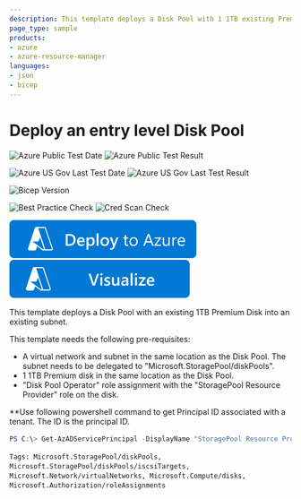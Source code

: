 ```yaml
---
description: This template deploys a Disk Pool with 1 1TB existing Premium Disk in an existing subnet.
page_type: sample
products:
- azure
- azure-resource-manager
languages:
- json
- bicep
---
```

# Deploy an entry level Disk Pool

![Azure Public Test Date](https://azurequickstartsservice.blob.core.windows.net/badges/quickstarts/microsoft.storagepool/diskpool-create-entry-level/PublicLastTestDate.svg)
![Azure Public Test Result](https://azurequickstartsservice.blob.core.windows.net/badges/quickstarts/microsoft.storagepool/diskpool-create-entry-level/PublicDeployment.svg)

![Azure US Gov Last Test Date](https://azurequickstartsservice.blob.core.windows.net/badges/quickstarts/microsoft.storagepool/diskpool-create-entry-level/FairfaxLastTestDate.svg)
![Azure US Gov Last Test Result](https://azurequickstartsservice.blob.core.windows.net/badges/quickstarts/microsoft.storagepool/diskpool-create-entry-level/FairfaxDeployment.svg)

![Bicep Version](https://azurequickstartsservice.blob.core.windows.net/badges/quickstarts/microsoft.storagepool/diskpool-create-entry-level/BicepVersion.svg)

![Best Practice Check](https://azurequickstartsservice.blob.core.windows.net/badges/quickstarts/microsoft.storagepool/diskpool-create-entry-level/BestPracticeResult.svg)
![Cred Scan Check](https://azurequickstartsservice.blob.core.windows.net/badges/quickstarts/microsoft.storagepool/diskpool-create-entry-level/CredScanResult.svg)

[![Deploy To Azure](https://raw.githubusercontent.com/Azure/azure-quickstart-templates/master/1-CONTRIBUTION-GUIDE/images/deploytoazure.svg?sanitize=true)](https://portal.azure.com/#create/Microsoft.Template/uri/https%3A%2F%2Fraw.githubusercontent.com%2FAzure%2Fazure-quickstart-templates%2Fmaster%2Fquickstarts%2Fmicrosoft.storagepool%2Fdiskpool-create-entry-level%2Fazuredeploy.json)
[![Visualize](https://raw.githubusercontent.com/Azure/azure-quickstart-templates/master/1-CONTRIBUTION-GUIDE/images/visualizebutton.svg?sanitize=true)](http://armviz.io/#/?load=https%3A%2F%2Fraw.githubusercontent.com%2FAzure%2Fazure-quickstart-templates%2Fmaster%2Fquickstarts%2Fmicrosoft.storagepool%2Fdiskpool-create-entry-level%2Fazuredeploy.json)

This template deploys a Disk Pool with an existing 1TB Premium Disk into an existing subnet.

This template needs the following pre-requisites:
- A virtual network and subnet in the same location as the Disk Pool. The subnet needs to be delegated to "Microsoft.StoragePool/diskPools".
- 1 1TB Premium disk in the same location as the Disk Pool.
- "Disk Pool Operator" role assignment with the "StoragePool Resource Provider" role on the disk.

**Use following powershell command to get Principal ID associated with a tenant. The ID is the principal ID.

```powershell
PS C:\> Get-AzADServicePrincipal -DisplayName "StoragePool Resource Provider"
```

`Tags: Microsoft.StoragePool/diskPools, Microsoft.StoragePool/diskPools/iscsiTargets, Microsoft.Network/virtualNetworks, Microsoft.Compute/disks, Microsoft.Authorization/roleAssignments`
